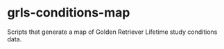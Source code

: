 # grls-conditions-map
Scripts that generate a map of Golden Retriever Lifetime study conditions data.
